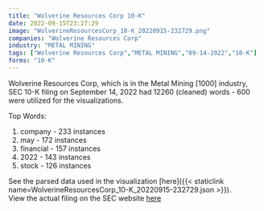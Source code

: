 ```yaml
---
title: "Wolverine Resources Corp 10-K"
date: 2022-09-15T23:27:29
image: "WolverineResourcesCorp_10-K_20220915-232729.png"
companies: "Wolverine Resources Corp"
industry: "METAL MINING"
tags: ["Wolverine Resources Corp","METAL MINING","09-14-2022","10-K"]
forms: "10-K"
---
```

Wolverine Resources Corp, which is in the Metal Mining [1000] industry, SEC 10-K filing on September 14, 2022 had 12260 (cleaned) words - 600 were utilized for the visualizations.

Top Words:
1. company - 233 instances
2. may - 172 instances
3. financial - 157 instances
4. 2022 - 143 instances
5. stock - 126 instances


See the parsed data used in the visualization [here]({{< staticlink name=WolverineResourcesCorp_10-K_20220915-232729.json >}}).  
View the actual filing on the SEC website [here](https://www.sec.gov/Archives/edgar/data/1424404/0001062993-22-019526.txt)